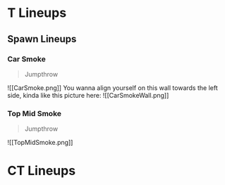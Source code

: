 # T Lineups
## Spawn Lineups
### Car Smoke
>Jumpthrow

![[CarSmoke.png]]
You wanna align yourself on this wall towards the left side, kinda like this picture here:
![[CarSmokeWall.png]]
### Top Mid Smoke
>Jumpthrow

![[TopMidSmoke.png]]
# CT Lineups